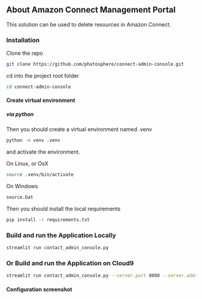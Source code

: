 ## About Amazon Connect Management Portal
This solution can be used to delete resources in Amazon Connect.

### Installation

Clone the repo

```bash
git clone https://github.com/photosphere/connect-admin-console.git
```

cd into the project root folder

```bash
cd connect-admin-console
```

#### Create virtual environment

##### via python

Then you should create a virtual environment named .venv

```bash
python -m venv .venv
```

and activate the environment.

On Linux, or OsX 

```bash
source .venv/bin/activate
```
On Windows

```bash
source.bat
```

Then you should install the local requirements

```bash
pip install -r requirements.txt
```
### Build and run the Application Locally

```bash
streamlit run contact_admin_console.py
```

### Or Build and run the Application on Cloud9

```bash
streamlit run contact_admin_console.py --server.port 8080 --server.address=0.0.0.0 
```

#### Configuration screenshot

